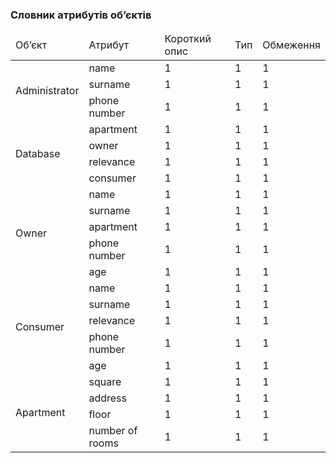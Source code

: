 ### Словник атрибутів об’єктів

<table>
  <thead>
    <tr>
      <td>Об’єкт</td>
      <td>Атрибут</td>
      <td>Короткий опис</td>
      <td>Тип</td>
      <td>Обмеження</td>
    </tr>
  </thead>
        <tr>
      <td rowspan="3">Administrator</td>
      <td>name</td>
      <td>1</td>
      <td>1</td>
      <td>1</td>
    </tr>
        <tr>
      <td>surname</td>
      <td>1</td>
      <td>1</td>
      <td>1</td>
    </tr>
        <tr>
      <td>phone number</td>
      <td>1</td>
      <td>1</td>
      <td>1</td>
    </tr>
        <tr>
      <td rowspan="4">Database</td>
      <td>apartment</td>
      <td>1</td>
      <td>1</td>
      <td>1</td>
    </tr>
  <tr>
      <td>owner</td>
      <td>1</td>
      <td>1</td>
      <td>1</td>
    </tr>
  <tr>
      <td>relevance</td>
      <td>1</td>
      <td>1</td>
      <td>1</td>
    </tr>
  <tr>
      <td>consumer</td>
      <td>1</td>
      <td>1</td>
      <td>1</td>
    </tr>
  <tr>
    <td rowspan="5">Owner</td>
      <td>name</td>
      <td>1</td>
      <td>1</td>
      <td>1</td>
    </tr>
  <tr>
      <td>surname</td>
      <td>1</td>
      <td>1</td>
      <td>1</td>
    </tr>
  <tr>
      <td>apartment</td>
      <td>1</td>
      <td>1</td>
      <td>1</td>
    </tr>
  <tr>
      <td>phone number</td>
      <td>1</td>
      <td>1</td>
      <td>1</td>
    </tr>
  <tr>
      <td>age</td>
      <td>1</td>
      <td>1</td>
      <td>1</td>
    </tr>
  <tr>
    <td rowspan="5">Consumer</td>
      <td>name</td>
      <td>1</td>
      <td>1</td>
      <td>1</td>
    </tr>
    <tr>
      <td>surname</td>
      <td>1</td>
      <td>1</td>
      <td>1</td>
    </tr>
    <tr>
      <td>relevance</td>
      <td>1</td>
      <td>1</td>
      <td>1</td>
    </tr>
    <tr>
      <td>phone number</td>
      <td>1</td>
      <td>1</td>
      <td>1</td>
    </tr>
    <tr>
      <td>age</td>
      <td>1</td>
      <td>1</td>
      <td>1</td>
    </tr>
    <tr>
      <td rowspan="4">Apartment</td>
      <td>square</td>
      <td>1</td>
      <td>1</td>
      <td>1</td>
    </tr>
      <tr>
      <td>address</td>
      <td>1</td>
      <td>1</td>
      <td>1</td>
    </tr>
      <tr>
      <td>floor</td>
      <td>1</td>
      <td>1</td>
      <td>1</td>
    </tr>
      <tr>
      <td>number of rooms</td>
      <td>1</td>
      <td>1</td>
      <td>1</td>
    </tr>
